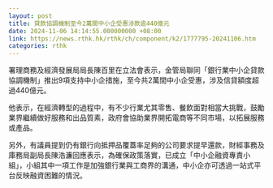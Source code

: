 ```yaml
---
layout: post
title: 貸款協調機制至今2萬間中小企受惠涉款逾440億元
date: 2024-11-06 14:14:55.000000000 +08:00
link: https://news.rthk.hk/rthk/ch/component/k2/1777795-20241106.htm
categories: rthk
---
```


署理商務及經濟發展局局長陳百里在立法會表示，金管局聯同「銀行業中小企貸款協調機制」推出9項支持中小企措施，至今共2萬間中小企受惠，涉及信貸額度超過440億元。

他表示，在經濟轉型的過程中，有不少行業尤其零售、餐飲面對相當大挑戰，鼓勵業界繼續做好服務和出品質素，政府會協助業界開拓電商等不同市場，以拓展服務或產品。

另外，有議員提到仍有銀行向抵押品覆蓋率足夠的公司要求提早還款，財經事務及庫務局副局長陳浩濂回應表示，為確保政策落實，已成立「中小企融資專責小組」，小組其中一項工作是加強銀行業與工商界的溝通，中小企亦可透過一站式平台反映融資困難的情況。
